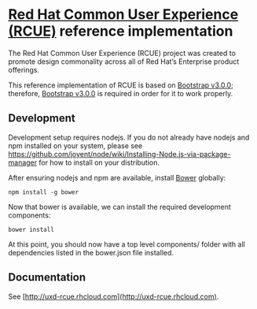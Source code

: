 # [Red Hat Common User Experience (RCUE)](http://uxd-rcue.rhcloud.com) reference implementation

The Red Hat Common User Experience (RCUE) project was created to promote design commonality across all of Red Hat’s Enterprise product offerings.

This reference implementation of RCUE is based on [Bootstrap v3.0.0](http://getbootstrap.com/); therefore, [Bootstrap v3.0.0](http://getbootstrap.com/) is required in order for it to work properly.

## Development

Development setup requires nodejs. If you do not already have nodejs and npm installed on your system, please see https://github.com/joyent/node/wiki/Installing-Node.js-via-package-manager for how to install on your distribution.

After ensuring nodejs and npm are available, install [Bower](http://bower.io/) globally:

    npm install -g bower

Now that bower is available, we can install the required development components:

    bower install

At this point, you should now have a top level components/ folder with all dependencies listed in the bower.json file installed.

## Documentation

See [http://uxd-rcue.rhcloud.com](http://uxd-rcue.rhcloud.com).

